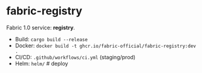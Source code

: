 # fabric-registry

Fabric 1.0 service: **registry**.

- Build: `cargo build --release`
- Docker: `docker build -t ghcr.io/fabric-official/fabric-registry:dev .`
- CI/CD: `.github/workflows/ci.yml` (staging/prod)
- Helm: `helm/`
#   d e p l o y  
 